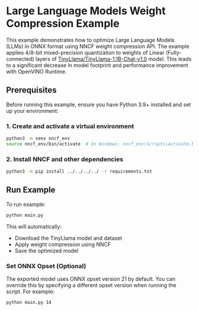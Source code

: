 # Large Language Models Weight Compression Example

This example demonstrates how to optimize Large Language Models (LLMs) in ONNX format using NNCF weight compression API. The example applies 4/8-bit mixed-precision quantization to weights of Linear (Fully-connected) layers of [TinyLlama/TinyLlama-1.1B-Chat-v1.0](https://huggingface.co/TinyLlama/TinyLlama-1.1B-Chat-v1.0) model. This leads to a significant decrease in model footprint and performance improvement with OpenVINO Runtime.

## Prerequisites

Before running this example, ensure you have Python 3.9+ installed and set up your environment:

### 1. Create and activate a virtual environment

```bash
python3 -m venv nncf_env
source nncf_env/bin/activate  # On Windows: nncf_env\Scripts\activate.bat
```

### 2. Install NNCF and other dependencies

```bash
python3 -m pip install ../../../../ -r requirements.txt
```

## Run Example

To run example:

```bash
python main.py
```

This will automatically:

- Download the TinyLlama model and dataset
- Apply weight compression using NNCF
- Save the optimized model

### Set ONNX Opset (Optional)

The exported model uses ONNX opset version 21 by default. You can override this by specifying a different opset version when running the script. For example:

```bash
python main.py 14
```

